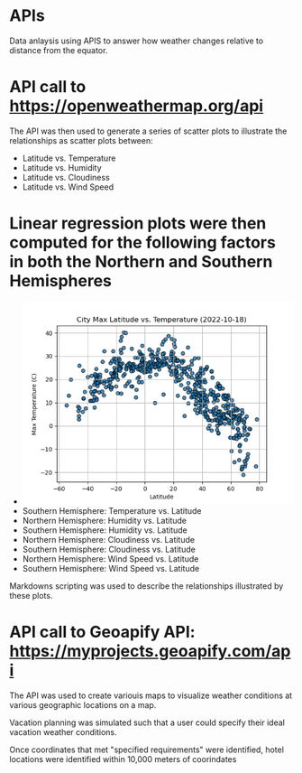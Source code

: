 # APIs
Data anlaysis using APIS to answer how weather changes relative to distance from the equator. 

# API call to https://openweathermap.org/api

The API was then used to generate a series of scatter plots to illustrate the relationships as scatter plots between:
* Latitude vs. Temperature
* Latitude vs. Humidity
* Latitude vs. Cloudiness
* Latitude vs. Wind Speed

# Linear regression plots were then computed for the following factors in both the Northern and Southern Hemispheres
* ![Northern Hemisphere Latitude vs Temperature](./Images/Fig1.png)
* Southern Hemisphere: Temperature vs. Latitude
* Northern Hemisphere: Humidity vs. Latitude
* Southern Hemisphere: Humidity vs. Latitude
* Northern Hemisphere: Cloudiness vs. Latitude
* Southern Hemisphere: Cloudiness vs. Latitude
* Northern Hemisphere: Wind Speed vs. Latitude
* Southern Hemisphere: Wind Speed vs. Latitude

Markdowns scripting was used to describe the relationships illustrated by these plots. 


# API call to Geoapify API: https://myprojects.geoapify.com/api

The API was used to create variouis maps to visualize weather conditions at various geographic locations on a map. 

Vacation planning was simulated such that a user could specify their ideal vacation weather conditions. 

Once coordinates that met "specified requirements" were identified, hotel locations were identified within 10,000 meters of coorindates 
